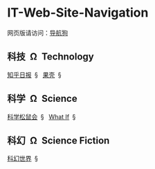 # IT-Web-Site-Navigation

网页版请访问：[导航狗](https://daohanggou.cn/)


## 科技&ensp;&Omega;&ensp;Technology

[知乎日报](https://daily.zhihu.com/)&ensp;&sect;&ensp;
[果壳](http://www.guokr.com/)&ensp;&sect;&ensp;

## 科学&ensp;&Omega;&ensp;Science

[科学松鼠会](http://songshuhui.net/)&ensp;&sect;&ensp;
[What If](https://what-if.xkcd.com/)&ensp;&sect;&ensp;

## 科幻&ensp;&Omega;&ensp;Science Fiction

[科幻世界](http://www.sfw.com.cn/)&ensp;&sect;&ensp;